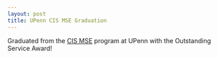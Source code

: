 ```yaml
---
layout: post
title: UPenn CIS MSE Graduation
---
```


Graduated from the [CIS MSE](link) program at UPenn with the Outstanding Service Award! 